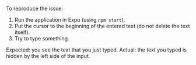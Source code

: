 To reproduce the issue:
 
1. Run the application in Expo (using `npm start`).
2. Put the cursor to the beginning of the entered text (do not delete the text itself).
3. Try to type something.

Expected: you see the text that you just typed. Actual: the text you typed is hidden by the left side of the input.
